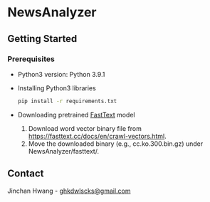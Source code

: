 <!-- Writer: Jinchan Hwang <ghkdwlscks@gmail.com> -->

# NewsAnalyzer

## Getting Started

### Prerequisites

* Python3 version: Python 3.9.1
* Installing Python3 libraries

  ```sh
  pip install -r requirements.txt
  ```

* Downloading pretrained [FastText](https://fasttext.cc/) model
  1. Download word vector binary file from <https://fasttext.cc/docs/en/crawl-vectors.html>.
  2. Move the downloaded binary (e.g., cc.ko.300.bin.gz) under NewsAnalyzer/fasttext/.

## Contact

Jinchan Hwang - ghkdwlscks@gmail.com
